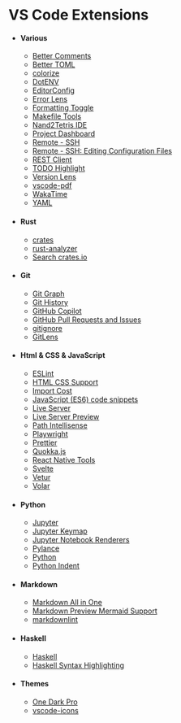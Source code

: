 # VS Code Extensions

- #### Various

  - [Better Comments](https://marketplace.visualstudio.com/items?itemName=aaron-bond.better-comments)
  - [Better TOML](https://marketplace.visualstudio.com/items?itemName=bungcip.better-toml)
  - [colorize](https://marketplace.visualstudio.com/items?itemName=kamikillerto.vscode-colorize)
  - [DotENV](https://marketplace.visualstudio.com/items?itemName=mikestead.dotenv)
  - [EditorConfig](https://marketplace.visualstudio.com/items?itemName=EditorConfig.EditorConfig)
  - [Error Lens](https://marketplace.visualstudio.com/items?itemName=usernamehw.errorlens)
  - [Formatting Toggle](https://marketplace.visualstudio.com/items?itemName=tombonnike.vscode-status-bar-format-toggle)
  - [Makefile Tools](https://marketplace.visualstudio.com/items?itemName=ms-vscode.makefile-tools)
  - [Nand2Tetris IDE](https://marketplace.visualstudio.com/items?itemName=AvivYaish.nand-ide)
  - [Project Dashboard](https://marketplace.visualstudio.com/items?itemName=kruemelkatze.vscode-dashboard)
  - [Remote - SSH](https://marketplace.visualstudio.com/items?itemName=ms-vscode-remote.remote-ssh)
  - [Remote - SSH: Editing Configuration Files](https://marketplace.visualstudio.com/items?itemName=ms-vscode-remote.remote-ssh-edit)
  - [REST Client](https://marketplace.visualstudio.com/items?itemName=humao.rest-client)
  - [TODO Highlight](https://marketplace.visualstudio.com/items?itemName=wayou.vscode-todo-highlight)
  - [Version Lens](https://marketplace.visualstudio.com/items?itemName=pflannery.vscode-versionlens)
  - [vscode-pdf](https://marketplace.visualstudio.com/items?itemName=tomoki1207.pdf)
  - [WakaTime](https://marketplace.visualstudio.com/items?itemName=WakaTime.vscode-wakatime)
  - [YAML](https://marketplace.visualstudio.com/items?itemName=redhat.vscode-yaml)

- #### Rust

  - [crates](https://marketplace.visualstudio.com/items?itemName=serayuzgur.crates)
  - [rust-analyzer](https://marketplace.visualstudio.com/items?itemName=rust-lang.rust-analyzer)
  - [Search crates.io](https://marketplace.visualstudio.com/items?itemName=belfz.search-crates-io)

- #### Git

  - [Git Graph](https://marketplace.visualstudio.com/items?itemName=mhutchie.git-graph)
  - [Git History](https://marketplace.visualstudio.com/items?itemName=donjayamanne.githistory)
  - [GitHub Copilot](https://marketplace.visualstudio.com/items?itemName=GitHub.copilot)
  - [GitHub Pull Requests and Issues](https://marketplace.visualstudio.com/items?itemName=GitHub.vscode-pull-request-github)
  - [gitignore](https://marketplace.visualstudio.com/items?itemName=codezombiech.gitignore)
  - [GitLens](https://marketplace.visualstudio.com/items?itemName=eamodio.gitlens)

- #### Html & CSS & JavaScript

  - [ESLint](https://marketplace.visualstudio.com/items?itemName=dbaeumer.vscode-eslint)
  - [HTML CSS Support](https://marketplace.visualstudio.com/items?itemName=ecmel.vscode-html-css)
  - [Import Cost](https://marketplace.visualstudio.com/items?itemName=wix.vscode-import-cost)
  - [JavaScript (ES6) code snippets](https://marketplace.visualstudio.com/items?itemName=xabikos.JavaScriptSnippets)
  - [Live Server](https://marketplace.visualstudio.com/items?itemName=ritwickdey.LiveServer)
  - [Live Server Preview](https://marketplace.visualstudio.com/items?itemName=negokaz.live-server-preview)
  - [Path Intellisense](https://marketplace.visualstudio.com/items?itemName=christian-kohler.path-intellisense)
  - [Playwright](https://marketplace.visualstudio.com/items?itemName=ms-playwright.playwright)
  - [Prettier](https://marketplace.visualstudio.com/items?itemName=esbenp.prettier-vscode)
  - [Quokka.js](https://marketplace.visualstudio.com/items?itemName=WallabyJs.quokka-vscode)
  - [React Native Tools](https://marketplace.visualstudio.com/items?itemName=msjsdiag.vscode-react-native)
  - [Svelte](https://marketplace.visualstudio.com/items?itemName=svelte.svelte-vscode)
  - [Vetur](https://marketplace.visualstudio.com/items?itemName=octref.vetur)
  - [Volar](https://marketplace.visualstudio.com/items?itemName=Vue.volar)

- #### Python

  - [Jupyter](https://marketplace.visualstudio.com/items?itemName=ms-toolsai.jupyter)
  - [Jupyter Keymap](https://marketplace.visualstudio.com/items?itemName=ms-toolsai.jupyter-keymap)
  - [Jupyter Notebook Renderers](https://marketplace.visualstudio.com/items?itemName=ms-toolsai.jupyter-renderers)
  - [Pylance](https://marketplace.visualstudio.com/items?itemName=ms-python.vscode-pylance)
  - [Python](https://marketplace.visualstudio.com/items?itemName=ms-python.python)
  - [Python Indent](https://marketplace.visualstudio.com/items?itemName=KevinRose.vsc-python-indent)

- #### Markdown

  - [Markdown All in One](https://marketplace.visualstudio.com/items?itemName=yzhang.markdown-all-in-one)
  - [Markdown Preview Mermaid Support](https://marketplace.visualstudio.com/items?itemName=bierner.markdown-mermaid)
  - [markdownlint](https://marketplace.visualstudio.com/items?itemName=DavidAnson.vscode-markdownlint)

- #### Haskell

  - [Haskell](https://marketplace.visualstudio.com/items?itemName=haskell.haskell)
  - [Haskell Syntax Highlighting](https://marketplace.visualstudio.com/items?itemName=justusadam.language-haskell)

- #### Themes

  - [One Dark Pro](https://marketplace.visualstudio.com/items?itemName=zhuangtongfa.Material-theme)
  - [vscode-icons](https://marketplace.visualstudio.com/items?itemName=vscode-icons-team.vscode-icons)
